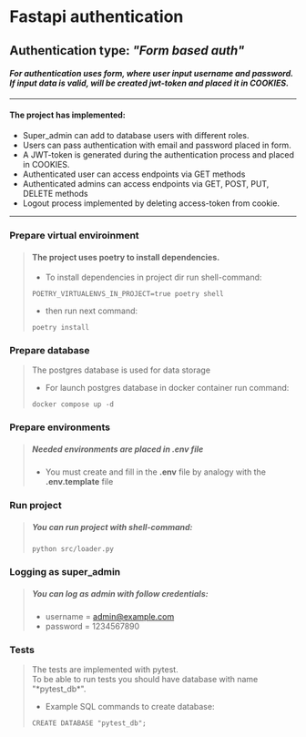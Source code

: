 # Fastapi authentication

## Authentication type: <i>"Form based auth"</i>

<h4><i>
For authentication uses form, where user input username and password. <br>
If input data is valid, will be created jwt-token and placed it in COOKIES.
</i></h4>

---

#### The project has implemented:
* Super_admin can add to database users with different roles.
* Users can pass authentication with email and password placed in form.
* A JWT-token is generated during the authentication process and placed in COOKIES.
* Authenticated user can access endpoints via GET methods
* Authenticated admins can access endpoints via GET, POST, PUT, DELETE methods
* Logout process implemented by deleting access-token from cookie.

---

### Prepare virtual enviroinment
><h4>The project uses poetry to install dependencies.</h4>
>
>* To install dependencies in project dir run shell-command:
>
>```
>POETRY_VIRTUALENVS_IN_PROJECT=true poetry shell
>```
>
>* then run next command:
>
>```
>poetry install
>```

### Prepare database

>The postgres database is used for data storage
>
>* For launch postgres database in docker container run command:
>
>```
>docker compose up -d
>```


### Prepare environments
>##### Needed environments are placed in *.env* file
>
>* You must create and fill in the **.env** file by analogy with the **.env.template** file

### Run project
>##### You can run project with shell-command:
>
>```
>python src/loader.py
>```

### Logging as super_admin
>##### You can log as admin with follow credentials:
>* username = admin@example.com
>* password = 1234567890

### Tests
><p> The tests are implemented with pytest. <br>
> To be able to run tests you should have database with name "*pytest_db*".</p>
>
>* Example SQL commands to create database:
>```
>CREATE DATABASE "pytest_db";
>```

